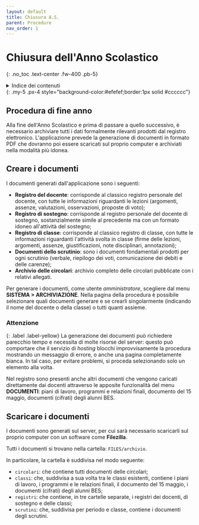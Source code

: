 ```yaml
---
layout: default
title: Chiusura A.S.
parent: Procedure
nav_order: 1
---
```


# Chiusura dell'Anno Scolastico
{: .no_toc .text-center .fw-400 .pb-5}

<details markdown="block">
  <summary>Indice dei contenuti</summary>
  {: .text-delta .text-center}
1. TOC
{:toc}
</details>
{: .my-5 .px-4 style="background-color:#efefef;border:1px solid #cccccc"}


## Procedura di fine anno

Alla fine dell'Anno Scolastico e prima di passare a quello successivo, è necessario archiviare
tutti i dati formalmente rilevanti prodotti dal registro elettronico.
L'applicazione prevede la generazione di documenti in formato PDF che dovranno poi essere
scaricati sul proprio computer e archiviati nella modalità più idonea.


## Creare i documenti

I documenti generati dall'applicazione sono i seguenti:
- **Registro del docente**: corrisponde al classico registro personale del docente, con tutte le informazioni
    riguardanti le lezioni (argomenti, assenze, valutazioni, osservazioni, proposte di voto);
- **Registro di sostegno**: corrisponde al registro personale del docente di sostegno, sostanzialmente
    simile al precedente ma con un formato idoneo all'attività del sostegno;
- **Registro di classe**: corrisponde al classico registro di classe, con tutte le informazioni
    riguardanti l'attività svolta in classe (firme delle lezioni, argomenti, assenze, giustificazioni,
    note disciplinari, annotazioni);
- **Documenti dello scrutinio**: sono i documenti fondamentali prodotti per ogni scrutinio (verbale,
    riepilogo dei voti, comunicazione dei debiti e delle carenze);
- **Archivio delle circolari**: archivio completo delle circolari pubblicate con i relativi allegati.

Per generare i documenti, come utente _amministratore_, scegliere dal menu **SISTEMA > ARCHIVIAZIONE**.
Nella pagina della procedura è possibile selezionare quali documenti generare e se crearli singolarmente
(indicando il nome del docente o della classe) o tutti quanti assieme.

### Attenzione
{: .label .label-yellow}
La generazione dei documenti può richiedere parecchio tempo e necessita di molte risorse del server: questo può
comportare che il servizio di _hosting_ blocchi improvvisamente la procedura mostrando un messaggio di
errore, o anche una pagina completamente bianca.
In tal caso, per evitare problemi, si proceda selezionando solo un elemento alla volta.

Nel registro sono presenti anche altri documenti che vengono caricati direttamente dai docenti attraverso le
apposite funzionalità del menu **DOCUMENTI**: piani di lavoro, programmi e relazioni finali, documento del 15 maggio,
documenti (cifrati) degli alunni BES.


## Scaricare i documenti

I documenti sono generati sul server, per cui sarà necessario scaricarli sul proprio computer
con un software come **Filezilla**.

Tutti i documenti si trovano nella cartella: `FILES/archivio`.

In particolare, la cartella è suddivisa nel modo seguente:
- `circolari`: che contiene tutti documenti delle circolari;
- `classi`: che, suddivisa a sua volta tra le classi esistenti, contiene i piani di lavoro, i programmi e
    le relazioni finali, il documento del 15 maggio, i documenti (cifrati) degli alunni BES;
- `registri`: che contiene, in tre cartelle separate, i registri dei docenti, di sostegno e delle classi;
- `scrutini`: che, suddivisa per periodo e classe, contiene i documenti degli scrutini.
